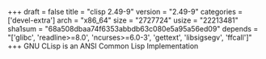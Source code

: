 +++
draft = false
title = "clisp 2.49-9"
version = "2.49-9"
categories = ['devel-extra']
arch = "x86_64"
size = "2727724"
usize = "22213481"
sha1sum = "68a508dbaa74f6353abbdb63c080e5a95a56ed09"
depends = "['glibc', 'readline>=8.0', 'ncurses>=6.0-3', 'gettext', 'libsigsegv', 'ffcall']"
+++
GNU CLisp is an ANSI Common Lisp Implementation